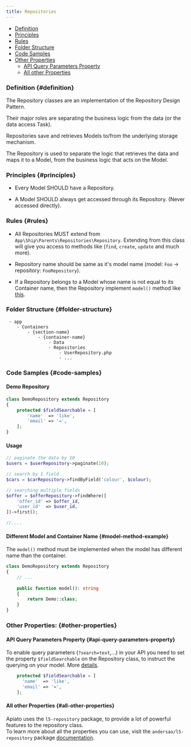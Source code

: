 ```yaml
---
title: Repositories
---
```


* [Definition](#definition)
* [Principles](#principles)
* [Rules](#rules)
* [Folder Structure](#folder-structure)
* [Code Samples](#code-samples)
* [Other Properties](#other-properties)
  * [API Query Parameters Property](#api-query-parameters-property)
  * [All other Properties](#all-other-properties)


### Definition {#definition}

The Repository classes are an implementation of the Repository Design Pattern.

Their major roles are separating the business logic from the data (or the data access Task).

Repositories save and retrieves Models to/from the underlying storage mechanism.

The Repository is used to separate the logic that retrieves the data and maps it to a Model, from the business logic that acts on the Model.

### Principles {#principles}

- Every Model SHOULD have a Repository.

- A Model SHOULD always get accessed through its Repository. (Never accessed directly).

### Rules {#rules}

- All Repositories MUST extend from `App\Ship\Parents\Repositories\Repository`. Extending from this class will give you access to methods like (`find`, `create`, `update` and much more).

- Repository name should be same as it's model name (model: `Foo` -> repository: `FooRepository`).

- If a Repository belongs to a Model whose name is not equal to its Container name, then the Repository implement `model()` method like [this](#model-method-example).

### Folder Structure {#folder-structure}

```
 - app
    - Containers
        - {section-name}
            - {container-name}
                - Data
                - Repositories
                    - UserRepository.php
                    - ...
```

### Code Samples {#code-samples}

#### Demo Repository

```php
class DemoRepository extends Repository
{
    protected $fieldSearchable = [
        'name'  => 'like',
        'email' => '=',
    ];
}
```

#### Usage

```php
// paginate the data by 10
$users = $userRepository->paginate(10);

// search by 1 field
$cars = $carRepository->findByField('colour', $colour);

// searching multiple fields
$offer = $offerRepository->findWhere([
    'offer_id' => $offer_id,
    'user_id'  => $user_id,
])->first();

//....
```

#### Different Model and Container Name {#model-method-example}
The `model()` method must be implemented when the model has different name than the container.

```php
class DemoRepository extends Repository
{
    // ...
    
    public function model(): string
    {
        return Demo::class;
    }
}
```

### Other Properties: {#other-properties}

#### API Query Parameters Property {#api-query-parameters-property}

To enable query parameters (`?search=text`,...) in your API you need to set the property `$fieldSearchable` on the Repository class, to instruct the querying on your model. More [details](../core-features/query-parameters##using-the-request-criteria).

```php
	protected $fieldSearchable = [
      'name'  => 'like',
      'email' => '=',
	];
```

#### All other Properties {#all-other-properties}

Apiato uses the `l5-repository` package, to provide a lot of powerful features to the repository class.  
To learn more about all the properties you can use, visit the `andersao/l5-repository` package [documentation](https://github.com/andersao/l5-repository).

